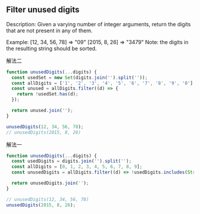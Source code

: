 ## Filter unused digits

Description:
Given a varying number of integer arguments, return the digits that are not present in any of them.

Example:
[12, 34, 56, 78] => "09"
[2015, 8, 26] => "3479"
Note: the digits in the resulting string should be sorted.

解法二

```js
function unusedDigits(...digits) {
  const usedSet = new Set(digits.join('').split(''));
  const allDigits = ['1', '2', '3', '4', '5', '6', '7', '8', '9', '0'];
  const unused = allDigits.filter((d) => {
    return !usedSet.has(d);
  });

  return unused.join('');
}

unusedDigits(12, 34, 56, 78);
// unusedDigits(2015, 8, 26)
```

解法一

```js
function unusedDigits(...digits) {
  const usedDigits = digits.join('').split('');
  const allDigits = [0, 1, 2, 3, 4, 5, 6, 7, 8, 9];
  const unusedDigits = allDigits.filter((d) => !usedDigits.includes(String(d)));

  return unusedDigits.join('');
}

// unusedDigits(12, 34, 56, 78)
unusedDigits(2015, 8, 26);
```
